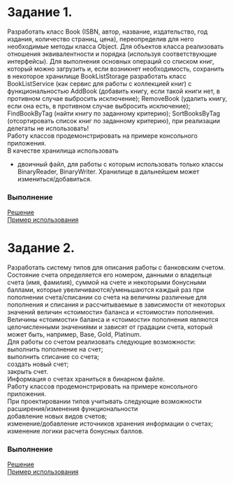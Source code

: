 # Задание 1.
Разработать класс Book (ISBN, автор, название, издательство, год издания, количество страниц, цена), переопределив для него необходимые методы класса Object. Для объектов класса реализовать отношения эквивалентности и порядка (используя соответствующие интерфейсы). Для выполнения основных операций со списком книг, который можно загрузить и, если возникнет необходимость, сохранить в некоторое хранилище BookListStorage разработать класс BookListService (как сервис для работы с коллекцией книг) с функциональностью AddBook (добавить книгу, если такой книги нет, в противном случае выбросить исключение); RemoveBook (удалить книгу, если она есть, в противном случае выбросить исключение); FindBookByTag (найти книгу по заданному критерию); SortBooksByTag (отсортировать список книг по заданному критерию), при реализации делегаты не использовать!<br>
Работу классов продемонстрировать на примере консольного приложения. <br>
В качестве хранилища использовать
- двоичный файл, для работы с которым использовать только классы BinaryReader, BinaryWriter. Хранилище в дальнейшем может измениться/добавиться.
### Выполнение
[Решение](https://github.com/ArtemGorodk01/Epam/tree/master/NET.W.2019.Gorodko.05/Task1)<br>
[Пример использования](https://github.com/ArtemGorodk01/Epam/blob/master/NET.W.2019.Gorodko.05/Task1.Sample/Program.cs)
# Задание 2. 
Разработать систему типов для описания работы с банковским счетом. Состояние счета определяется его номером, данными о владельце счета (имя, фамилия), суммой на счете и некоторыми бонусными баллами, которые увеличиваются/уменьшаются каждый раз при пополнении счета/списании со счета на величины различные для пополнения и списания и рассчитываемые в зависимости от некоторых значений величин «стоимости» баланса и «стоимости» пополнения. Величины «стоимости» баланса и «стоимости» пополнения являются целочисленными значениями и зависят от градации счета, который может быть, например,  Base, Gold, Platinum.<br>
Для работы со счетом реализовать следующие возможности: <br>
выполнить пополнение на счет;<br>
выполнить списание со счета; <br>
создать новый счет; <br>
закрыть счет. <br>
Информация о счетах храниться в бинарном файле.<br>
Работу классов продемонстрировать на примере консольного приложения. <br>
При проектировании типов учитывать следующие возможности<br>
расширения/изменения функциональности<br>
добавление новых видов счетов;<br>
изменение/добавление источников хранения информации о счетах;<br>
изменение логики расчета бонусных баллов.
### Выполнение
[Решение](https://github.com/ArtemGorodk01/Epam/tree/master/NET.W.2019.Gorodko.05/Task2)<br>
[Пример использования](https://github.com/ArtemGorodk01/Epam/blob/master/NET.W.2019.Gorodko.05/Task2.Sample/Program.cs)
